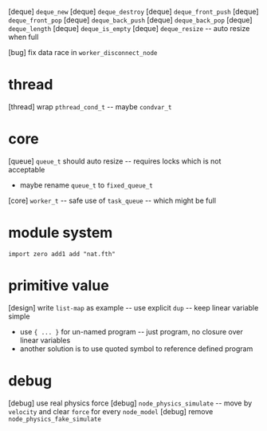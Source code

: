 [deque] `deque_new`
[deque] `deque_destroy`
[deque] `deque_front_push`
[deque] `deque_front_pop`
[deque] `deque_back_push`
[deque] `deque_back_pop`
[deque] `deque_length`
[deque] `deque_is_empty`
[deque] `deque_resize` -- auto resize when full

[bug] fix data race in `worker_disconnect_node`

# thread

[thread] wrap `pthread_cond_t` -- maybe `condvar_t`

# core

[queue] `queue_t` should auto resize -- requires locks which is not acceptable

- maybe rename `queue_t` to `fixed_queue_t`

[core] `worker_t` -- safe use of `task_queue` -- which might be full

# module system

```
import zero add1 add "nat.fth"
```

# primitive value

[design] write `list-map` as example -- use explicit `dup` -- keep linear variable simple

- use `{ ... }` for un-named program -- just program, no closure over linear variables
- another solution is to use quoted symbol to reference defined program

# debug

[debug] use real physics force
[debug] `node_physics_simulate` -- move by `velocity` and clear `force` for every `node_model`
[debug] remove `node_physics_fake_simulate`

